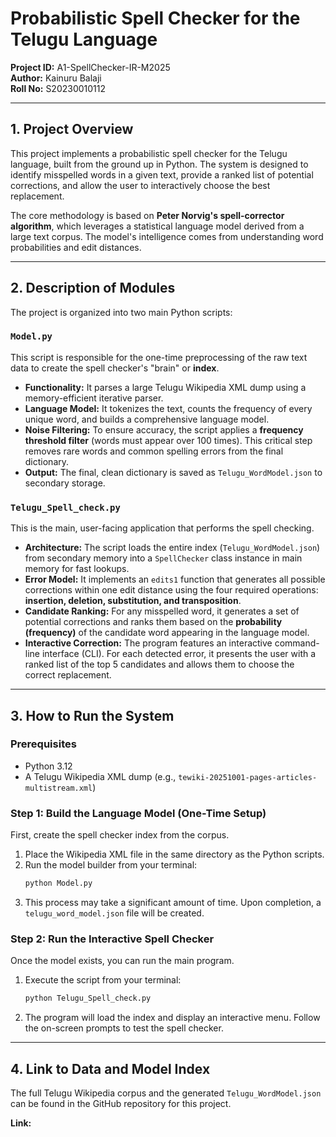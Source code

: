 # Probabilistic Spell Checker for the Telugu Language

**Project ID:** A1-SpellChecker-IR-M2025  
**Author:** Kainuru Balaji  
**Roll No:** S20230010112

---

## 1. Project Overview

This project implements a probabilistic spell checker for the Telugu language, built from the ground up in Python. The system is designed to identify misspelled words in a given text, provide a ranked list of potential corrections, and allow the user to interactively choose the best replacement.

The core methodology is based on **Peter Norvig's spell-corrector algorithm**, which leverages a statistical language model derived from a large text corpus. The model's intelligence comes from understanding word probabilities and edit distances.

---

## 2. Description of Modules

The project is organized into two main Python scripts:

### `Model.py`
This script is responsible for the one-time preprocessing of the raw text data to create the spell checker's "brain" or **index**.

* **Functionality:** It parses a large Telugu Wikipedia XML dump using a memory-efficient iterative parser.
* **Language Model:** It tokenizes the text, counts the frequency of every unique word, and builds a comprehensive language model.
* **Noise Filtering:** To ensure accuracy, the script applies a **frequency threshold filter** (words must appear over 100 times). This critical step removes rare words and common spelling errors from the final dictionary.
* **Output:** The final, clean dictionary is saved as `Telugu_WordModel.json` to secondary storage.

### `Telugu_Spell_check.py`
This is the main, user-facing application that performs the spell checking.

* **Architecture:** The script loads the entire index (`Telugu_WordModel.json`) from secondary memory into a `SpellChecker` class instance in main memory for fast lookups.
* **Error Model:** It implements an `edits1` function that generates all possible corrections within one edit distance using the four required operations: **insertion, deletion, substitution, and transposition**.
* **Candidate Ranking:** For any misspelled word, it generates a set of potential corrections and ranks them based on the **probability (frequency)** of the candidate word appearing in the language model.
* **Interactive Correction:** The program features an interactive command-line interface (CLI). For each detected error, it presents the user with a ranked list of the top 5 candidates and allows them to choose the correct replacement.

---

## 3. How to Run the System

### Prerequisites
* Python 3.12
* A Telugu Wikipedia XML dump (e.g., `tewiki-20251001-pages-articles-multistream.xml`)

### Step 1: Build the Language Model (One-Time Setup)
First, create the spell checker index from the corpus.

1.  Place the Wikipedia XML file in the same directory as the Python scripts.
2.  Run the model builder from your terminal:
    ```bash
    python Model.py
    ```
3.  This process may take a significant amount of time. Upon completion, a `telugu_word_model.json` file will be created.

### Step 2: Run the Interactive Spell Checker
Once the model exists, you can run the main program.

1.  Execute the script from your terminal:
    ```bash
    python Telugu_Spell_check.py
    ```
2.  The program will load the index and display an interactive menu. Follow the on-screen prompts to test the spell checker.

---

## 4. Link to Data and Model Index

The full Telugu Wikipedia corpus and the generated `Telugu_WordModel.json` can be found in the GitHub repository for this project.

**Link:** 